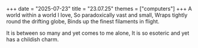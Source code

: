 +++
date = "2025-07-23"
title = "23.07.25"
themes = ["computers"]
+++
A world within a world I love,
So paradoxically vast and small,
Wraps tightly round the drifting globe,
Binds up the finest filaments in flight.

It is between so many and
yet comes to me alone,
It is so esoteric and 
yet has a childish charm.
